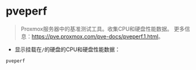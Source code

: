 # pveperf

> Proxmox服务器中的基准测试工具。收集CPU和硬盘性能数据。
> 更多信息：<https://pve.proxmox.com/pve-docs/pveperf.1.html>。

- 显示挂载在`/`的硬盘的CPU和硬盘性能数据：

`pveperf`